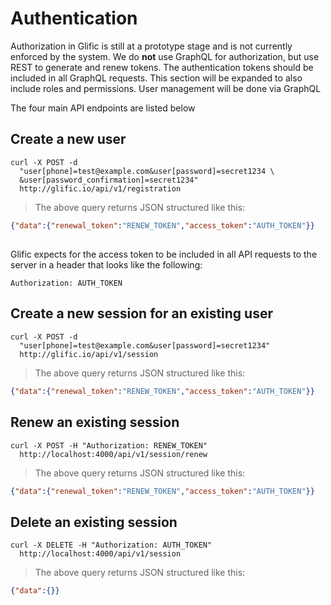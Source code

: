 # Authentication

Authorization in Glific is still at a prototype stage and is not currently enforced by the system.
We do **not** use GraphQL for authorization, but use REST to generate and renew tokens. The
authentication tokens should be included in all GraphQL requests. This section will be expanded to also
include roles and permissions. User management will be done via GraphQL

The four main API endpoints are listed below

## Create a new user
```shell
curl -X POST -d
  "user[phone]=test@example.com&user[password]=secret1234 \
  &user[password_confirmation]=secret1234"
  http://glific.io/api/v1/registration
```

> The above query returns JSON structured like this:

```json
{"data":{"renewal_token":"RENEW_TOKEN","access_token":"AUTH_TOKEN"}}
```

##
Glific expects for the access token to be included in all API requests to the server in a header
that looks like the following:

`Authorization: AUTH_TOKEN`

## Create a new session for an existing user

```shell
curl -X POST -d
  "user[phone]=test@example.com&user[password]=secret1234"
  http://glific.io/api/v1/session
```

> The above query returns JSON structured like this:

```json
{"data":{"renewal_token":"RENEW_TOKEN","access_token":"AUTH_TOKEN"}}
```

## Renew an existing session

```shell
curl -X POST -H "Authorization: RENEW_TOKEN"
  http://localhost:4000/api/v1/session/renew
```

> The above query returns JSON structured like this:

```json
{"data":{"renewal_token":"RENEW_TOKEN","access_token":"AUTH_TOKEN"}}
```
## Delete an existing session

```shell
curl -X DELETE -H "Authorization: AUTH_TOKEN"
  http://localhost:4000/api/v1/session
```

> The above query returns JSON structured like this:

```json
{"data":{}}
```
